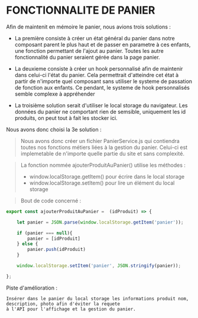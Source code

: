 # FONCTIONNALITE DE PANIER

Afin de maintenit en mémoire le panier, nous avions trois solutions :

- La première consiste à créer un état général du panier dans notre composant parent le plus haut
    et de passer en parametre à ces enfants, une fonction permettant de l'ajout au panier.
    Toutes les autre fonctionnalité du panier seraient gérée dans la page panier.
    
- La deuxieme consiste à créer un hook personnalisé afin de maintenir dans celui-ci l'état du panier.
    Cela permettrait d'atteindre cet état à partir de n'importe quel composant sans utiliser
    le systeme de passation de fonction aux enfants.
    Ce pendant, le systeme de hook personnalisés semble complexe à appréhender
    
- La troisième solution serait d'utiliser le local storage du navigateur. Les données du panier ne comportant
    rien de semsible, uniquement les id produits, on peut tout à fait les stocker ici.
    
Nous avons donc choisi la 3e solution :

>Nous avons donc créer un fichier PanierService.js qui contiendra toutes nos
>fonctions métiers liées à la gestion du panier. Celui-ci est implemetable de
>n'importe quelle partie du site et sans complexité.

>La fonction nommée ajouterProduitAuPanier() utilise les méthodes :
>
>- window.localStorage.getItem() pour écrire dans le local storage
>- window.localStorage.setItem() pour lire un élément du local storage
    
>Bout de code concerné :
    
```js
export const ajouterProduitAuPanier =  (idProduit) => {

    let panier = JSON.parse(window.localStorage.getItem('panier'));

    if (panier === null){
        panier = [idProduit]
    } else {
        panier.push(idProduit)
    }

    window.localStorage.setItem('panier', JSON.stringify(panier));

};
```
    
    
    
Piste d'amélioration :

    Insérer dans le panier du local storage les informations produit nom, description, photo afin d'éviter la requete
    à l'API pour l'affichage et la gestion du panier. 
   